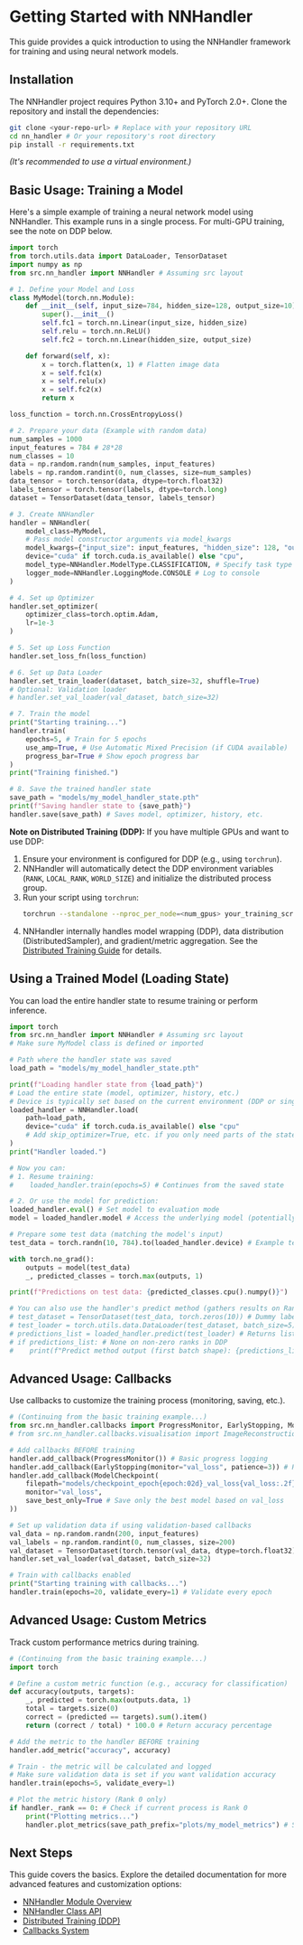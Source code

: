 # Getting Started with NNHandler

This guide provides a quick introduction to using the NNHandler framework for training and using neural network models.

## Installation

The NNHandler project requires Python 3.10+ and PyTorch 2.0+. Clone the repository and install the dependencies:

```bash
git clone <your-repo-url> # Replace with your repository URL
cd nn_handler # Or your repository's root directory
pip install -r requirements.txt
```
*(It's recommended to use a virtual environment.)*

## Basic Usage: Training a Model

Here's a simple example of training a neural network model using NNHandler. This example runs in a single process. For multi-GPU training, see the note on DDP below.

```python
import torch
from torch.utils.data import DataLoader, TensorDataset
import numpy as np
from src.nn_handler import NNHandler # Assuming src layout

# 1. Define your Model and Loss
class MyModel(torch.nn.Module):
    def __init__(self, input_size=784, hidden_size=128, output_size=10):
        super().__init__()
        self.fc1 = torch.nn.Linear(input_size, hidden_size)
        self.relu = torch.nn.ReLU()
        self.fc2 = torch.nn.Linear(hidden_size, output_size)

    def forward(self, x):
        x = torch.flatten(x, 1) # Flatten image data
        x = self.fc1(x)
        x = self.relu(x)
        x = self.fc2(x)
        return x

loss_function = torch.nn.CrossEntropyLoss()

# 2. Prepare your data (Example with random data)
num_samples = 1000
input_features = 784 # 28*28
num_classes = 10
data = np.random.randn(num_samples, input_features)
labels = np.random.randint(0, num_classes, size=num_samples)
data_tensor = torch.tensor(data, dtype=torch.float32)
labels_tensor = torch.tensor(labels, dtype=torch.long)
dataset = TensorDataset(data_tensor, labels_tensor)

# 3. Create NNHandler
handler = NNHandler(
    model_class=MyModel,
    # Pass model constructor arguments via model_kwargs
    model_kwargs={"input_size": input_features, "hidden_size": 128, "output_size": num_classes},
    device="cuda" if torch.cuda.is_available() else "cpu",
    model_type=NNHandler.ModelType.CLASSIFICATION, # Specify task type
    logger_mode=NNHandler.LoggingMode.CONSOLE # Log to console
)

# 4. Set up Optimizer
handler.set_optimizer(
    optimizer_class=torch.optim.Adam,
    lr=1e-3
)

# 5. Set up Loss Function
handler.set_loss_fn(loss_function)

# 6. Set up Data Loader
handler.set_train_loader(dataset, batch_size=32, shuffle=True)
# Optional: Validation loader
# handler.set_val_loader(val_dataset, batch_size=32)

# 7. Train the model
print("Starting training...")
handler.train(
    epochs=5, # Train for 5 epochs
    use_amp=True, # Use Automatic Mixed Precision (if CUDA available)
    progress_bar=True # Show epoch progress bar
)
print("Training finished.")

# 8. Save the trained handler state
save_path = "models/my_model_handler_state.pth"
print(f"Saving handler state to {save_path}")
handler.save(save_path) # Saves model, optimizer, history, etc.
```

**Note on Distributed Training (DDP):**
If you have multiple GPUs and want to use DDP:
1.  Ensure your environment is configured for DDP (e.g., using `torchrun`).
2.  NNHandler will automatically detect the DDP environment variables (`RANK`, `LOCAL_RANK`, `WORLD_SIZE`) and initialize the distributed process group.
3.  Run your script using `torchrun`:
    ```bash
    torchrun --standalone --nproc_per_node=<num_gpus> your_training_script.py
    ```
4.  NNHandler internally handles model wrapping (DDP), data distribution (DistributedSampler), and gradient/metric aggregation. See the [Distributed Training Guide](nn_handler/distributed.md) for details.

## Using a Trained Model (Loading State)

You can load the entire handler state to resume training or perform inference.

```python
import torch
from src.nn_handler import NNHandler # Assuming src layout
# Make sure MyModel class is defined or imported

# Path where the handler state was saved
load_path = "models/my_model_handler_state.pth"

print(f"Loading handler state from {load_path}")
# Load the entire state (model, optimizer, history, etc.)
# Device is typically set based on the current environment (DDP or single)
loaded_handler = NNHandler.load(
    path=load_path,
    device="cuda" if torch.cuda.is_available() else "cpu"
    # Add skip_optimizer=True, etc. if you only need parts of the state
)
print("Handler loaded.")

# Now you can:
# 1. Resume training:
#    loaded_handler.train(epochs=5) # Continues from the saved state

# 2. Or use the model for prediction:
loaded_handler.eval() # Set model to evaluation mode
model = loaded_handler.model # Access the underlying model (potentially DDP wrapped)

# Prepare some test data (matching the model's input)
test_data = torch.randn(10, 784).to(loaded_handler.device) # Example test data

with torch.no_grad():
    outputs = model(test_data)
    _, predicted_classes = torch.max(outputs, 1)

print(f"Predictions on test data: {predicted_classes.cpu().numpy()}")

# You can also use the handler's predict method (gathers results on Rank 0 in DDP)
# test_dataset = TensorDataset(test_data, torch.zeros(10)) # Dummy labels if needed
# test_loader = torch.utils.data.DataLoader(test_dataset, batch_size=5)
# predictions_list = loaded_handler.predict(test_loader) # Returns list of batch outputs
# if predictions_list: # None on non-zero ranks in DDP
#    print(f"Predict method output (first batch shape): {predictions_list[0].shape}")
```

## Advanced Usage: Callbacks

Use callbacks to customize the training process (monitoring, saving, etc.).

```python
# (Continuing from the basic training example...)
from src.nn_handler.callbacks import ProgressMonitor, EarlyStopping, ModelCheckpoint
# from src.nn_handler.callbacks.visualisation import ImageReconstruction # Example

# Add callbacks BEFORE training
handler.add_callback(ProgressMonitor()) # Basic progress logging
handler.add_callback(EarlyStopping(monitor="val_loss", patience=3)) # Requires validation data
handler.add_callback(ModelCheckpoint(
    filepath="models/checkpoint_epoch{epoch:02d}_val_loss{val_loss:.2f}.pth", # Dynamic filename
    monitor="val_loss",
    save_best_only=True # Save only the best model based on val_loss
))

# Set up validation data if using validation-based callbacks
val_data = np.random.randn(200, input_features)
val_labels = np.random.randint(0, num_classes, size=200)
val_dataset = TensorDataset(torch.tensor(val_data, dtype=torch.float32), torch.tensor(val_labels, dtype=torch.long))
handler.set_val_loader(val_dataset, batch_size=32)

# Train with callbacks enabled
print("Starting training with callbacks...")
handler.train(epochs=20, validate_every=1) # Validate every epoch
```

## Advanced Usage: Custom Metrics

Track custom performance metrics during training.

```python
# (Continuing from the basic training example...)
import torch

# Define a custom metric function (e.g., accuracy for classification)
def accuracy(outputs, targets):
    _, predicted = torch.max(outputs.data, 1)
    total = targets.size(0)
    correct = (predicted == targets).sum().item()
    return (correct / total) * 100.0 # Return accuracy percentage

# Add the metric to the handler BEFORE training
handler.add_metric("accuracy", accuracy)

# Train - the metric will be calculated and logged
# Make sure validation data is set if you want validation accuracy
handler.train(epochs=5, validate_every=1)

# Plot the metric history (Rank 0 only)
if handler._rank == 0: # Check if current process is Rank 0
    print("Plotting metrics...")
    handler.plot_metrics(save_path_prefix="plots/my_model_metrics") # Saves plots to files
```

## Next Steps

This guide covers the basics. Explore the detailed documentation for more advanced features and customization options:

*   [NNHandler Module Overview](nn_handler/README.md)
*   [NNHandler Class API](nn_handler/nn_handler.md)
*   [Distributed Training (DDP)](nn_handler/distributed.md)
*   [Callbacks System](nn_handler/callbacks/README.md)